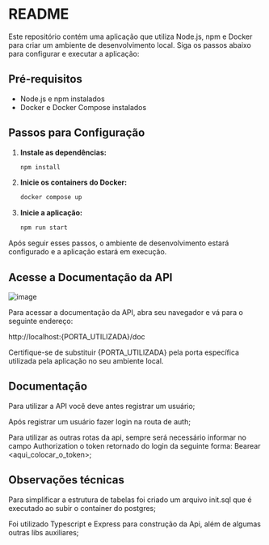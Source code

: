 # README

Este repositório contém uma aplicação que utiliza Node.js, npm e Docker para criar um ambiente de desenvolvimento local. Siga os passos abaixo para configurar e executar a aplicação:

## Pré-requisitos
- Node.js e npm instalados
- Docker e Docker Compose instalados

## Passos para Configuração

1. **Instale as dependências:**
   ```bash
   npm install
2. **Inicie os containers do Docker:**
   ```bash
   docker compose up
3. **Inicie a aplicação:**
   ```bash
   npm run start
   
Após seguir esses passos, o ambiente de desenvolvimento estará configurado e a aplicação estará em execução.

## Acesse a Documentação da API
![image](https://github.com/rafavramos/vehicles-crud-api/assets/81692502/7bad163f-0394-4053-935c-1938b747fd16)

Para acessar a documentação da API, abra seu navegador e vá para o seguinte endereço:

http://localhost:{PORTA_UTILIZADA}/doc

Certifique-se de substituir {PORTA_UTILIZADA} pela porta específica utilizada pela aplicação no seu ambiente local.

## Documentação

Para utilizar a API você deve antes registrar um usuário;

Após registrar um usuário fazer login na routa de auth;

Para utilizar as outras rotas da api, sempre será necessário informar no campo Authorization o token retornado do login da seguinte forma: Bearear <aqui_colocar_o_token>;

## Observações técnicas

Para simplificar a estrutura de tabelas foi criado um arquivo init.sql que é executado ao subir o container do postgres;

Foi utilizado Typescript e Express para construção da Api, além de algumas outras libs auxiliares;




